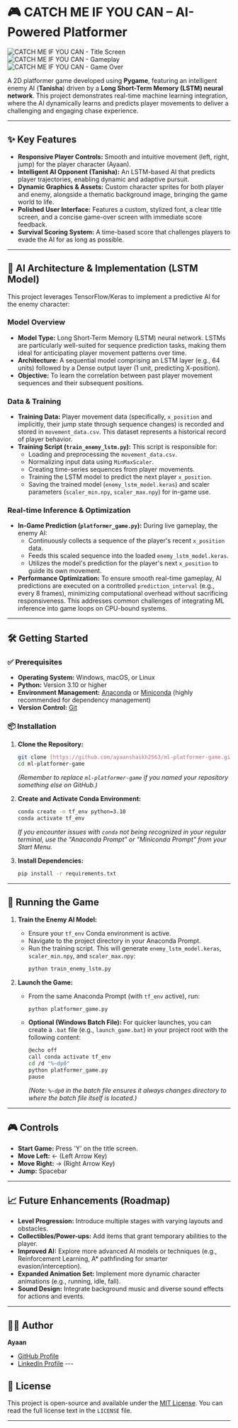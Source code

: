 # 🎮 CATCH ME IF YOU CAN – AI-Powered Platformer

![CATCH ME IF YOU CAN - Title Screen](title_screen.png)
![CATCH ME IF YOU CAN - Gameplay](gameplay_screenshot.png)
![CATCH ME IF YOU CAN - Game Over](game_over_screenshot.png)

A 2D platformer game developed using **Pygame**, featuring an intelligent enemy AI (**Tanisha**) driven by a **Long Short-Term Memory (LSTM) neural network**. This project demonstrates real-time machine learning integration, where the AI dynamically learns and predicts player movements to deliver a challenging and engaging chase experience.

---

## ✨ Key Features

* **Responsive Player Controls:** Smooth and intuitive movement (left, right, jump) for the player character (Ayaan).
* **Intelligent AI Opponent (Tanisha):** An LSTM-based AI that predicts player trajectories, enabling dynamic and adaptive pursuit.
* **Dynamic Graphics & Assets:** Custom character sprites for both player and enemy, alongside a thematic background image, bringing the game world to life.
* **Polished User Interface:** Features a custom, stylized font, a clear title screen, and a concise game-over screen with immediate score feedback.
* **Survival Scoring System:** A time-based score that challenges players to evade the AI for as long as possible.

---

## 🧠 AI Architecture & Implementation (LSTM Model)

This project leverages TensorFlow/Keras to implement a predictive AI for the enemy character:

### Model Overview

* **Model Type:** Long Short-Term Memory (LSTM) neural network. LSTMs are particularly well-suited for sequence prediction tasks, making them ideal for anticipating player movement patterns over time.
* **Architecture:** A sequential model comprising an LSTM layer (e.g., 64 units) followed by a Dense output layer (1 unit, predicting X-position).
* **Objective:** To learn the correlation between past player movement sequences and their subsequent positions.

### Data & Training

* **Training Data:** Player movement data (specifically, `x_position` and implicitly, their jump state through sequence changes) is recorded and stored in `movement_data.csv`. This dataset represents a historical record of player behavior.
* **Training Script (`train_enemy_lstm.py`):** This script is responsible for:
    * Loading and preprocessing the `movement_data.csv`.
    * Normalizing input data using `MinMaxScaler`.
    * Creating time-series sequences from player movements.
    * Training the LSTM model to predict the next player `x_position`.
    * Saving the trained model (`enemy_lstm_model.keras`) and scaler parameters (`scaler_min.npy`, `scaler_max.npy`) for in-game use.

### Real-time Inference & Optimization

* **In-Game Prediction (`platformer_game.py`):** During live gameplay, the enemy AI:
    * Continuously collects a sequence of the player's recent `x_position` data.
    * Feeds this scaled sequence into the loaded `enemy_lstm_model.keras`.
    * Utilizes the model's prediction for the player's next `x_position` to guide its own movement.
* **Performance Optimization:** To ensure smooth real-time gameplay, AI predictions are executed on a controlled `prediction_interval` (e.g., every 8 frames), minimizing computational overhead without sacrificing responsiveness. This addresses common challenges of integrating ML inference into game loops on CPU-bound systems.

---

## 🛠️ Getting Started

### ✅ Prerequisites

* **Operating System:** Windows, macOS, or Linux
* **Python:** Version 3.10 or higher
* **Environment Management:** [Anaconda](https://www.anaconda.com/products/individual) or [Miniconda](https://docs.conda.io/en/latest/miniconda.html) (highly recommended for dependency management)
* **Version Control:** [Git](https://git-scm.com/downloads)

### 📦 Installation

1.  **Clone the Repository:**
    ```bash
    git clone [https://github.com/ayaanshaikh2563/ml-platformer-game.git](https://github.com/ayaanshaikh2563/ml-platformer-game.git)
    cd ml-platformer-game
    ```
    *(Remember to replace `ml-platformer-game` if you named your repository something else on GitHub.)*

2.  **Create and Activate Conda Environment:**
    ```bash
    conda create -n tf_env python=3.10
    conda activate tf_env
    ```
    *If you encounter issues with `conda` not being recognized in your regular terminal, use the "Anaconda Prompt" or "Miniconda Prompt" from your Start Menu.*

3.  **Install Dependencies:**
    ```bash
    pip install -r requirements.txt
    ```

---

## 🚀 Running the Game

1.  **Train the Enemy AI Model:**
    * Ensure your `tf_env` Conda environment is active.
    * Navigate to the project directory in your Anaconda Prompt.
    * Run the training script. This will generate `enemy_lstm_model.keras`, `scaler_min.npy`, and `scaler_max.npy`:
        ```bash
        python train_enemy_lstm.py
        ```

2.  **Launch the Game:**
    * From the same Anaconda Prompt (with `tf_env` active), run:
        ```bash
        python platformer_game.py
        ```
    * **Optional (Windows Batch File):** For quicker launches, you can create a `.bat` file (e.g., `launch_game.bat`) in your project root with the following content:
        ```bash
        @echo off
        call conda activate tf_env
        cd /d "%~dp0"
        python platformer_game.py
        pause
        ```
        *(Note: `%~dp0` in the batch file ensures it always changes directory to where the batch file itself is located.)*

---

## 🎮 Controls

* **Start Game:** Press 'Y' on the title screen.
* **Move Left:** ← (Left Arrow Key)
* **Move Right:** → (Right Arrow Key)
* **Jump:** Spacebar

---

## 📈 Future Enhancements (Roadmap)

* **Level Progression:** Introduce multiple stages with varying layouts and obstacles.
* **Collectibles/Power-ups:** Add items that grant temporary abilities to the player.
* **Improved AI:** Explore more advanced AI models or techniques (e.g., Reinforcement Learning, A\* pathfinding for smarter evasion/interception).
* **Expanded Animation Set:** Implement more dynamic character animations (e.g., running, idle, fall).
* **Sound Design:** Integrate background music and diverse sound effects for actions and events.

---

## 🧑‍💻 Author

**Ayaan**
* [GitHub Profile](https://github.com/ayaanshaikh2563)
* [LinkedIn Profile](https://www.linkedin.com/in/your_linkedin_username) ---

## 📄 License

This project is open-source and available under the [MIT License](https://opensource.org/licenses/MIT). You can read the full license text in the `LICENSE` file.

---